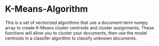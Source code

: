 # K-Means-Algorithm
This is a set of vectorized algorithms that use a document-term numpy array to create K-Means cluster centroids and cluster assignments. 
These functions will allow you to cluster your documents, then use the model centroids in a classifer algorithm to classify unknown 
documents.
